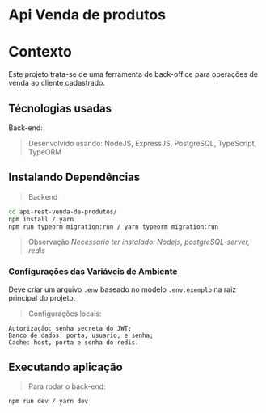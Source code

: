 # Api Venda de produtos

# Contexto
Este projeto trata-se de uma ferramenta de back-office para operações de venda ao cliente cadastrado.

## Técnologias usadas

Back-end:
> Desenvolvido usando: NodeJS, ExpressJS, PostgreSQL, TypeScript, TypeORM


## Instalando Dependências

> Backend
```bash
cd api-rest-venda-de-produtos/
npm install / yarn
npm run typeorm migration:run / yarn typeorm migration:run
```

> Observação
_Necessario ter instalado: Nodejs, postgreSQL-server, redis_

### Configurações das Variáveis de Ambiente
Deve criar um arquivo `.env` baseado no modelo `.env.exemplo` na raiz principal do projeto.

>Configurações locais:

```
Autorização: senha secreta do JWT;
Banco de dados: porta, usuario, e senha;
Cache: host, porta e senha do redis.
```

## Executando aplicação

>Para rodar o back-end:

  ```bash
  npm run dev / yarn dev
  ```

